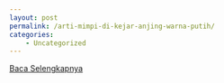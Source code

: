```yaml
---
layout: post
permalink: /arti-mimpi-di-kejar-anjing-warna-putih/
categories:
    - Uncategorized
---
```


[Baca Selengkapnya](/01)